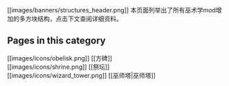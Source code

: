 [[images/banners/structures_header.png]]
本页面列举出了所有巫术学mod增加的多方块结构，点击下文查阅详细资料。

## Pages in this category

[[images/icons/obelisk.png]] [[方碑]]  
[[images/icons/shrine.png]] [[祭坛]]  
[[images/icons/wizard_tower.png]] [[巫师塔|巫师塔]]
